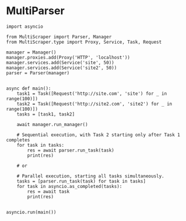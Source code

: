 # MultiParser
    
    import asyncio
    
    from MultiScraper import Parser, Manager
    from MultiScraper.type import Proxy, Service, Task, Request
    
    manager = Manager()
    manager.proxies.add(Proxy('HTTP', 'localhost'))
    manager.services.add(Service('site', 50))
    manager.services.add(Service('site2', 50))
    parser = Parser(manager)
    
    
    async def main():
        task1 = Task([Request('http://site.com', 'site') for _ in range(100)])
        task2 = Task([Request('http://site2.com', 'site2') for _ in range(100)])
        tasks = [task1, task2]
    
        await manager.run_manager()
    
        # Sequential execution, with Task 2 starting only after Task 1 completes
        for task in tasks:
            res = await parser.run_task(task)
            print(res)
    
        # or
    
        # Parallel execution, starting all tasks simultaneously.
        tasks = [parser.run_task(task) for task in tasks]
        for task in asyncio.as_completed(tasks):
            res = await task
            print(res)
    
    
    asyncio.run(main())
